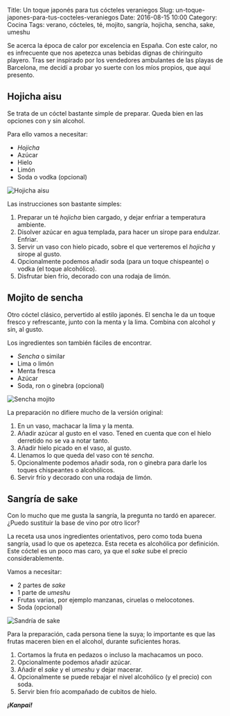 Title: Un toque japonés para tus cócteles veraniegos
Slug: un-toque-japones-para-tus-cocteles-veraniegos
Date: 2016-08-15 10:00
Category: Cocina
Tags: verano, cócteles, té, mojito, sangría, hojicha, sencha, sake, umeshu



Se acerca la época de calor por excelencia en España. Con este calor, no es infrecuente que nos apetezca unas bebidas dignas de chiringuito playero. Tras ser inspirado por los vendedores ambulantes de las playas de Barcelona, me decidí a probar yo suerte con los míos propios, que aquí presento.

## Hojicha aisu

Se trata de un cóctel bastante simple de preparar. Queda bien en las opciones con y sin alcohol.

Para ello vamos a necesitar:

* *Hojicha*
* Azúcar
* Hielo
* Limón
* Soda o vodka (opcional)

![Hojicha aisu]({filename}/images/hojicha-aisu.jpg)

Las instrucciones son bastante simples:

1. Preparar un té *hojicha* bien cargado, y dejar enfriar a temperatura ambiente.
2. Disolver azúcar en agua templada, para hacer un sirope para endulzar. Enfriar.
3. Servir un vaso con hielo picado, sobre el que verteremos el *hojicha* y sirope al gusto.
4. Opcionalmente podemos añadir soda (para un toque chispeante) o vodka (el toque alcohólico).
5. Disfrutar bien frío, decorado con una rodaja de limón.

## Mojito de sencha

Otro cóctel clásico, pervertido al estilo japonés. El sencha le da un toque fresco y refrescante, junto con la menta y la lima. Combina con alcohol y sin, al gusto.

Los ingredientes son también fáciles de encontrar.

* *Sencha* o similar
* Lima o limón
* Menta fresca
* Azúcar
* Soda, ron o ginebra (opcional)

![Sencha mojito]({filename}/images/sencha-mojito.jpg)

La preparación no difiere mucho de la versión original:

1. En un vaso, machacar la lima y la menta.
2. Añadir azúcar al gusto en el vaso. Tened en cuenta que con el hielo derretido no se va a notar tanto.
3. Añadir hielo picado en el vaso, al gusto.
4. Llenamos lo que queda del vaso con té *sencha*.
5. Opcionalmente podemos añadir soda, ron o ginebra para darle los toques chispeantes o alcohólicos.
6. Servir frío y decorado con una rodaja de limón.

## Sangría de sake

Con lo mucho que me gusta la sangría, la pregunta no tardó en aparecer. ¿Puedo sustituir la base de vino por otro licor?

La receta usa unos ingredientes orientativos, pero como toda buena sangría, usad lo que os apetezca. Esta receta es alcohólica por definición. Este cóctel es un poco mas caro, ya que el *sake* sube el precio considerablemente.

Vamos a necesitar:

* 2 partes de *sake*
* 1 parte de *umeshu*
* Frutas varias, por ejemplo manzanas, ciruelas o melocotones.
* Soda (opcional)

![Sandría de sake]({filename}/images/sangria-sake.jpg)

Para la preparación, cada persona tiene la suya; lo importante es que las frutas maceren bien en el alcohol, durante suficientes horas.

1. Cortamos la fruta en pedazos o incluso la machacamos un poco.
2. Opcionalmente podemos añadir azúcar.
3. Añadir el *sake* y el *umeshu* y dejar macerar.
4. Opcionalmente se puede rebajar el nivel alcohólico (y el precio) con soda.
5. Servir bien frío acompañado de cubitos de hielo.

***¡Kanpai!***
